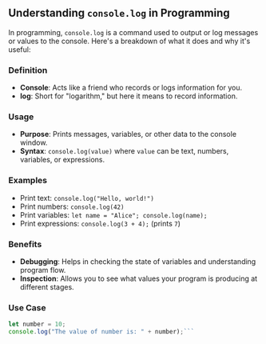 ## Understanding `console.log` in Programming

In programming, `console.log` is a command used to output or log messages or values to the console. Here's a breakdown of what it does and why it's useful:

### Definition
- **Console**: Acts like a friend who records or logs information for you.
- **log**: Short for "logarithm," but here it means to record information.

### Usage
- **Purpose**: Prints messages, variables, or other data to the console window.
- **Syntax**: `console.log(value)` where `value` can be text, numbers, variables, or expressions.

### Examples
- Print text: `console.log("Hello, world!")`
- Print numbers: `console.log(42)`
- Print variables: `let name = "Alice"; console.log(name);`
- Print expressions: `console.log(3 + 4);` (prints `7`)

### Benefits
- **Debugging**: Helps in checking the state of variables and understanding program flow.
- **Inspection**: Allows you to see what values your program is producing at different stages.

### Use Case
```javascript
let number = 10;
console.log("The value of number is: " + number);```
